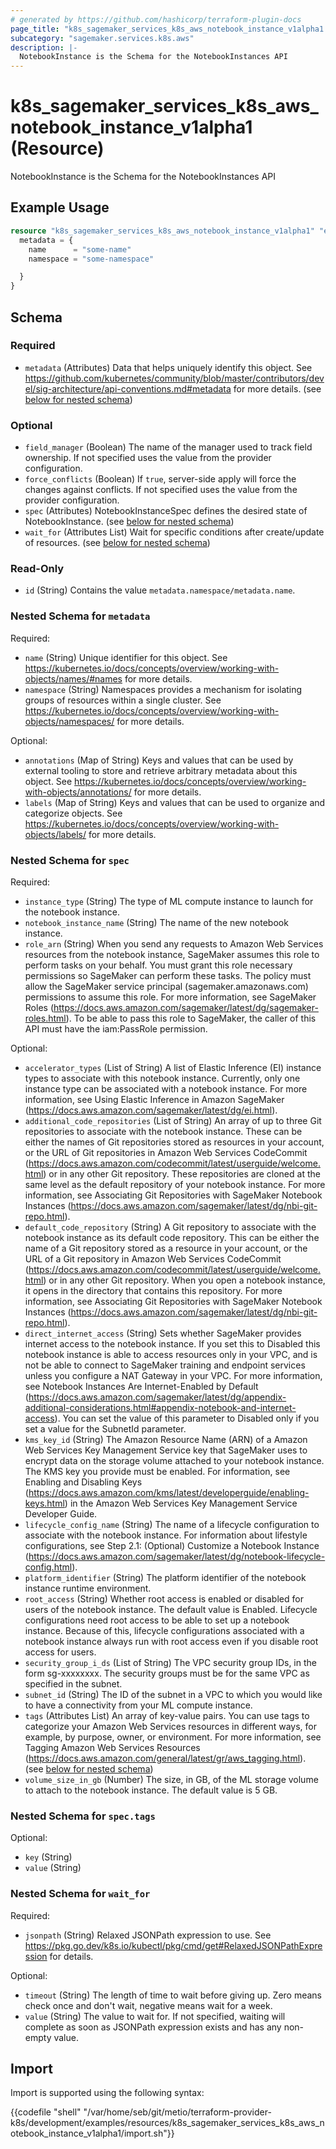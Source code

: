 ```yaml
---
# generated by https://github.com/hashicorp/terraform-plugin-docs
page_title: "k8s_sagemaker_services_k8s_aws_notebook_instance_v1alpha1 Resource - terraform-provider-k8s"
subcategory: "sagemaker.services.k8s.aws"
description: |-
  NotebookInstance is the Schema for the NotebookInstances API
---
```


# k8s_sagemaker_services_k8s_aws_notebook_instance_v1alpha1 (Resource)

NotebookInstance is the Schema for the NotebookInstances API

## Example Usage

```terraform
resource "k8s_sagemaker_services_k8s_aws_notebook_instance_v1alpha1" "example" {
  metadata = {
    name      = "some-name"
    namespace = "some-namespace"

  }
}
```

<!-- schema generated by tfplugindocs -->
## Schema

### Required

- `metadata` (Attributes) Data that helps uniquely identify this object. See https://github.com/kubernetes/community/blob/master/contributors/devel/sig-architecture/api-conventions.md#metadata for more details. (see [below for nested schema](#nestedatt--metadata))

### Optional

- `field_manager` (Boolean) The name of the manager used to track field ownership. If not specified uses the value from the provider configuration.
- `force_conflicts` (Boolean) If `true`, server-side apply will force the changes against conflicts. If not specified uses the value from the provider configuration.
- `spec` (Attributes) NotebookInstanceSpec defines the desired state of NotebookInstance. (see [below for nested schema](#nestedatt--spec))
- `wait_for` (Attributes List) Wait for specific conditions after create/update of resources. (see [below for nested schema](#nestedatt--wait_for))

### Read-Only

- `id` (String) Contains the value `metadata.namespace/metadata.name`.

<a id="nestedatt--metadata"></a>
### Nested Schema for `metadata`

Required:

- `name` (String) Unique identifier for this object. See https://kubernetes.io/docs/concepts/overview/working-with-objects/names/#names for more details.
- `namespace` (String) Namespaces provides a mechanism for isolating groups of resources within a single cluster. See https://kubernetes.io/docs/concepts/overview/working-with-objects/namespaces/ for more details.

Optional:

- `annotations` (Map of String) Keys and values that can be used by external tooling to store and retrieve arbitrary metadata about this object. See https://kubernetes.io/docs/concepts/overview/working-with-objects/annotations/ for more details.
- `labels` (Map of String) Keys and values that can be used to organize and categorize objects. See https://kubernetes.io/docs/concepts/overview/working-with-objects/labels/ for more details.


<a id="nestedatt--spec"></a>
### Nested Schema for `spec`

Required:

- `instance_type` (String) The type of ML compute instance to launch for the notebook instance.
- `notebook_instance_name` (String) The name of the new notebook instance.
- `role_arn` (String) When you send any requests to Amazon Web Services resources from the notebook instance, SageMaker assumes this role to perform tasks on your behalf. You must grant this role necessary permissions so SageMaker can perform these tasks. The policy must allow the SageMaker service principal (sagemaker.amazonaws.com) permissions to assume this role. For more information, see SageMaker Roles (https://docs.aws.amazon.com/sagemaker/latest/dg/sagemaker-roles.html).  To be able to pass this role to SageMaker, the caller of this API must have the iam:PassRole permission.

Optional:

- `accelerator_types` (List of String) A list of Elastic Inference (EI) instance types to associate with this notebook instance. Currently, only one instance type can be associated with a notebook instance. For more information, see Using Elastic Inference in Amazon SageMaker (https://docs.aws.amazon.com/sagemaker/latest/dg/ei.html).
- `additional_code_repositories` (List of String) An array of up to three Git repositories to associate with the notebook instance. These can be either the names of Git repositories stored as resources in your account, or the URL of Git repositories in Amazon Web Services CodeCommit (https://docs.aws.amazon.com/codecommit/latest/userguide/welcome.html) or in any other Git repository. These repositories are cloned at the same level as the default repository of your notebook instance. For more information, see Associating Git Repositories with SageMaker Notebook Instances (https://docs.aws.amazon.com/sagemaker/latest/dg/nbi-git-repo.html).
- `default_code_repository` (String) A Git repository to associate with the notebook instance as its default code repository. This can be either the name of a Git repository stored as a resource in your account, or the URL of a Git repository in Amazon Web Services CodeCommit (https://docs.aws.amazon.com/codecommit/latest/userguide/welcome.html) or in any other Git repository. When you open a notebook instance, it opens in the directory that contains this repository. For more information, see Associating Git Repositories with SageMaker Notebook Instances (https://docs.aws.amazon.com/sagemaker/latest/dg/nbi-git-repo.html).
- `direct_internet_access` (String) Sets whether SageMaker provides internet access to the notebook instance. If you set this to Disabled this notebook instance is able to access resources only in your VPC, and is not be able to connect to SageMaker training and endpoint services unless you configure a NAT Gateway in your VPC.  For more information, see Notebook Instances Are Internet-Enabled by Default (https://docs.aws.amazon.com/sagemaker/latest/dg/appendix-additional-considerations.html#appendix-notebook-and-internet-access). You can set the value of this parameter to Disabled only if you set a value for the SubnetId parameter.
- `kms_key_id` (String) The Amazon Resource Name (ARN) of a Amazon Web Services Key Management Service key that SageMaker uses to encrypt data on the storage volume attached to your notebook instance. The KMS key you provide must be enabled. For information, see Enabling and Disabling Keys (https://docs.aws.amazon.com/kms/latest/developerguide/enabling-keys.html) in the Amazon Web Services Key Management Service Developer Guide.
- `lifecycle_config_name` (String) The name of a lifecycle configuration to associate with the notebook instance. For information about lifestyle configurations, see Step 2.1: (Optional) Customize a Notebook Instance (https://docs.aws.amazon.com/sagemaker/latest/dg/notebook-lifecycle-config.html).
- `platform_identifier` (String) The platform identifier of the notebook instance runtime environment.
- `root_access` (String) Whether root access is enabled or disabled for users of the notebook instance. The default value is Enabled.  Lifecycle configurations need root access to be able to set up a notebook instance. Because of this, lifecycle configurations associated with a notebook instance always run with root access even if you disable root access for users.
- `security_group_i_ds` (List of String) The VPC security group IDs, in the form sg-xxxxxxxx. The security groups must be for the same VPC as specified in the subnet.
- `subnet_id` (String) The ID of the subnet in a VPC to which you would like to have a connectivity from your ML compute instance.
- `tags` (Attributes List) An array of key-value pairs. You can use tags to categorize your Amazon Web Services resources in different ways, for example, by purpose, owner, or environment. For more information, see Tagging Amazon Web Services Resources (https://docs.aws.amazon.com/general/latest/gr/aws_tagging.html). (see [below for nested schema](#nestedatt--spec--tags))
- `volume_size_in_gb` (Number) The size, in GB, of the ML storage volume to attach to the notebook instance. The default value is 5 GB.

<a id="nestedatt--spec--tags"></a>
### Nested Schema for `spec.tags`

Optional:

- `key` (String)
- `value` (String)



<a id="nestedatt--wait_for"></a>
### Nested Schema for `wait_for`

Required:

- `jsonpath` (String) Relaxed JSONPath expression to use. See https://pkg.go.dev/k8s.io/kubectl/pkg/cmd/get#RelaxedJSONPathExpression for details.

Optional:

- `timeout` (String) The length of time to wait before giving up. Zero means check once and don't wait, negative means wait for a week.
- `value` (String) The value to wait for. If not specified, waiting will complete as soon as JSONPath expression exists and has any non-empty value.

## Import

Import is supported using the following syntax:

{{codefile "shell" "/var/home/seb/git/metio/terraform-provider-k8s/development/examples/resources/k8s_sagemaker_services_k8s_aws_notebook_instance_v1alpha1/import.sh"}}
